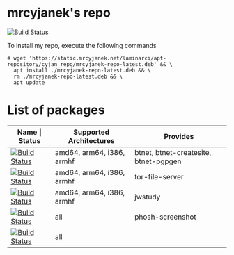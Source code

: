 # mrcyjanek's repo

[![Build Status](https://ci.mrcyjanek.net/badge/apt-update-repository.svg)](https://ci.mrcyjanek.net/jobs/apt-update-repository)

To install my repo, execute the following commands

```shell
# wget 'https://static.mrcyjanek.net/laminarci/apt-repository/cyjan_repo/mrcyjanek-repo-latest.deb' && \
  apt install ./mrcyjanek-repo-latest.deb && \
  rm ./mrcyjanek-repo-latest.deb && \
  apt update
```

# List of packages

<!-- architectures: amd64, arm64, i386, armhf -->
| Name \| Status | Supported Architectures      | Provides |
| -------------- | ---------------------------- | -------- |
| [![Build Status](https://ci.mrcyjanek.net/badge/build-btnet.svg)](https://mrcyjanek.net/projects/btnet/) | amd64, arm64, i386, armhf | btnet, btnet-createsite, btnet-pgpgen |
| [![Build Status](https://ci.mrcyjanek.net/badge/build-tor_file_server.svg)](https://mrcyjanek.net/projects/simple-tor-file-server) | amd64, arm64, i386, armhf | tor-file-server |
| [![Build Status](https://ci.mrcyjanek.net/badge/build-jwapi.svg)](https://mrcyjanek.net/projects/jwapi) | amd64, arm64, i386, armhf | jwstudy |
| [![Build Status](https://ci.mrcyjanek.net/badge/build-phosh_screenshot.svg)](https://git.mrcyjanek.net/mrcyjanek/phosh-screenshot/) | all | phosh-screenshot |
| [![Build Status](https://ci.mrcyjanek.net/badge/build-cyjan_repo.svg)](https://git.mrcyjanek.net/mrcyjanek/mrcyjanekrepo/) | all |  |
